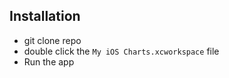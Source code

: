 ## Installation

- git clone repo
- double click the `My iOS Charts.xcworkspace` file
- Run the app
